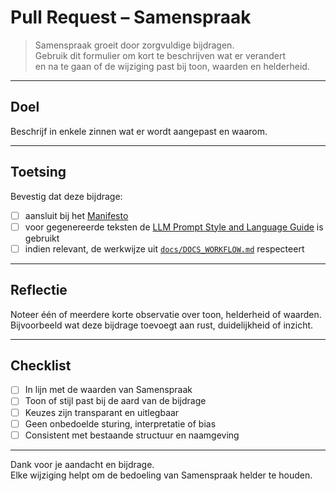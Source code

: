 # Pull Request – Samenspraak

> Samenspraak groeit door zorgvuldige bijdragen.  
> Gebruik dit formulier om kort te beschrijven wat er verandert  
> en na te gaan of de wijziging past bij toon, waarden en helderheid.

---

## Doel
Beschrijf in enkele zinnen wat er wordt aangepast en waarom.

---

## Toetsing
Bevestig dat deze bijdrage:
- [ ] aansluit bij het [Manifesto](../MANIFESTO.md)  
- [ ] voor gegenereerde teksten de [LLM Prompt Style and Language Guide](../LLM_PROMPT_STYLE_AND_LANGUAGE_GUIDE.md) is gebruikt
- [ ] indien relevant, de werkwijze uit [`docs/DOCS_WORKFLOW.md`](../docs/DOCS_WORKFLOW.md) respecteert

---

## Reflectie
Noteer één of meerdere korte observatie over toon, helderheid of waarden.  
Bijvoorbeeld wat deze bijdrage toevoegt aan rust, duidelijkheid of inzicht.

---

## Checklist
- [ ] In lijn met de waarden van Samenspraak  
- [ ] Toon of stijl past bij de aard van de bijdrage  
- [ ] Keuzes zijn transparant en uitlegbaar  
- [ ] Geen onbedoelde sturing, interpretatie of bias  
- [ ] Consistent met bestaande structuur en naamgeving

---

Dank voor je aandacht en bijdrage.  
Elke wijziging helpt om de bedoeling van Samenspraak helder te houden.
